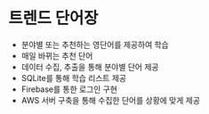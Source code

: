 # 트렌드 단어장

- 분야별 또는 추천하는 영단어를 제공하여 학습
- 매일 바뀌는 추천 단어
- 데이터 수집, 추출을 통해 분야별 단어 제공
- SQLite를 통해 학습 리스트 제공
- Firebase를 통한 로그인 구현
- AWS 서버 구축을 통해 수집한 단어를 상황에 맞게 제공
